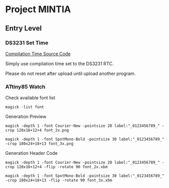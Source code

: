 # Project MINTIA

## Entry Level

### DS3231 Set Time

[Compilation Time Source Code](https://github.com/jerabaul29/Compile_time_Cpp_UNIX_timestamp)

Simply use compilation time set to the DS3231 RTC.

Please do not reset after upload until upload another program.

### ATtiny85 Watch

Check available font list

```shell
magick -list font
```

Generation Preview

```shell
magick -depth 1 -font Courier-New -pointsize 20 label:"_0123456789_" -crop 120x16+12+4 font_2x.png

magick -depth 1 -font SpotMono-Bold -pointsize 30 label:"_0123456789_" -crop 180x24+18+13 font_3x.png
```

Generation Header Code

```shell
magick -depth 1 -font Courier-New -pointsize 20 label:"_0123456789_" -crop 120x16+12+4 -flip -rotate 90 font_2x.xbm

magick -depth 1 -font SpotMono-Bold -pointsize 30 label:"_0123456789_" -crop 180x24+18+13 -flip -rotate 90 font_3x.xbm
```
